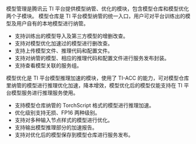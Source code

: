 模型管理是腾讯云 TI 平台提供模型纳管、优化的模块，包含模型仓库和模型优化两个子模块。
模型仓库是 TI 平台模型纳管的统一入口，用户可对平台训练出的模型及用户自有的本地模型进行纳管。
-	支持训练出的模型导入及第三方模型的增删改查。
-	支持对模型优化加速过的模型进行删改查。
-	支持上传模型文件、推理代码和配置文件。
-	支持对纳管的模型、相应的推理代码和配置文件进行服务发布封装。
-	支持查看模型关联的服务组。

模型优化是 TI 平台模型推理加速的模块，使用了 TI-ACC 的能力，可对模型仓库里纳管的模型进行推理优化加速，降本增效，模型优化后的模型仅能支持在 TI 平台模型服务进行推理服务使用。
-	支持模型仓库纳管的 TorchScript 格式的模型进行推理加速。
-	优化级别支持无损、FP16 两种级别。
-	支持对多种输入节点样式的模型进行优化。
-	支持输出模型推理部分的加速报告。
-	支持对优化后的模型保存到模型仓库进行服务发布。
